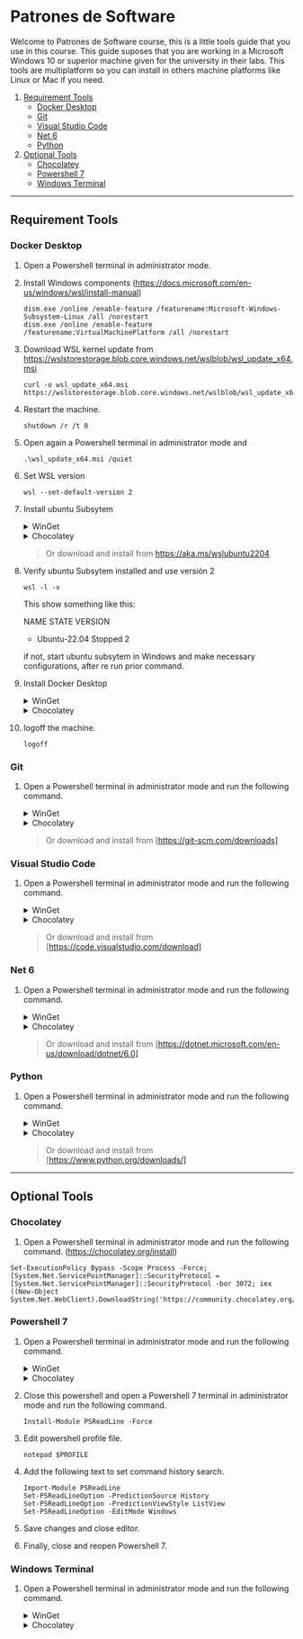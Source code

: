 # Patrones de Software

Welcome to Patrones de Software course, this is a little tools guide that you use in this course.
This guide suposes that you are working in a Microsoft Windows 10 or superior machine given for the university in their labs.
This tools are multiplatform so you can install in others machine platforms like Linux or Mac if you need. 

1. [Requirement Tools](                   <#requirement-tools>)
   - [Docker Desktop](                    <#docker-desktop>)
   - [Git](                               <#git>)
   - [Visual Studio Code](                <#visual-studio-code>)
   - [Net 6](                             <#net-6>)
   - [Python](                            <#python>)
1. [Optional Tools](                      <#optional-tools>)
   - [Chocolatey](                        <#chocolatey>)
   - [Powershell 7](                      <#powershell-7>)
   - [Windows Terminal](                  <#windows-terminal>)
---
## Requirement Tools

### Docker Desktop
1. Open a Powershell terminal in administrator mode.
1. Install Windows components (https://docs.microsoft.com/en-us/windows/wsl/install-manual)
   ```
   dism.exe /online /enable-feature /featurename:Microsoft-Windows-Subsystem-Linux /all /norestart
   dism.exe /online /enable-feature /featurename:VirtualMachinePlatform /all /norestart
   ```
1. Download WSL kernel update from https://wslstorestorage.blob.core.windows.net/wslblob/wsl_update_x64.msi
   ```
   curl -o wsl_update_x64.msi https://wslstorestorage.blob.core.windows.net/wslblob/wsl_update_x64.msi
   ```
1. Restart the machine.
   ```
   shutdown /r /t 0
   ```
1. Open again a Powershell terminal in administrator mode and 
   ```
   .\wsl_update_x64.msi /quiet
   ```
1. Set WSL version
   ```
   wsl --set-default-version 2
   ```
1. Install ubuntu Subsytem
   <details><summary>WinGet</summary>

   ```
   winget install Canonical.Ubuntu.2204
   ```
   </details>
   <details><summary>Chocolatey</summary>

   ```
   choco install wsl-ubuntu-2204
   ```
   </details>

   > Or download and install from https://aka.ms/wslubuntu2204
  
1. Verify ubuntu Subsytem installed and use versión 2
   ```
   wsl -l -v
   ```
   This show something like this:
   
   NAME            STATE           VERSION
   * Ubuntu-22.04    Stopped         2
   
   if not, start ubuntu subsytem in Windows and make necessary configurations, after re run prior command.
   
1. Install Docker Desktop
   <details><summary>WinGet</summary>

   ```
   winget install Docker.DockerDesktop
   ```
   </details>
   <details><summary>Chocolatey</summary>

   ```
   choco install docker-desktop
   ```
   </details>

1. logoff the machine.
   ```
   logoff
   ```

### Git
1. Open a Powershell terminal in administrator mode and run the following command. 
   <details><summary>WinGet</summary>

   ```
   winget install Git.Git
   ```
   </details>
   <details><summary>Chocolatey</summary>

   ```
   choco install git-scm
   ```
   </details>
   
   > Or download and install from [https://git-scm.com/downloads]


### Visual Studio Code
1. Open a Powershell terminal in administrator mode and run the following command. 
   <details><summary>WinGet</summary>

   ```
   winget install Microsoft.VisualStudioCode
   ```
   </details>
   <details><summary>Chocolatey</summary>

   ```
   choco install Microsoft.VisualStudioCode
   ```
   </details>
   
   > Or download and install from [https://code.visualstudio.com/download]


### Net 6
1. Open a Powershell terminal in administrator mode and run the following command. 
   <details><summary>WinGet</summary>

   ```
   winget install Microsoft.DotNet.SDK.6
   ```
   </details>
   <details><summary>Chocolatey</summary>

   ```
   choco install Microsoft.DotNet.SDK.6
   ```
   </details>
   
   > Or download and install from [https://dotnet.microsoft.com/en-us/download/dotnet/6.0]


### Python
1. Open a Powershell terminal in administrator mode and run the following command. 
   <details><summary>WinGet</summary>

   ```
   winget install Microsoft.AzureDataStudio
   ```
   </details>
   <details><summary>Chocolatey</summary>

   ```
   choco install azure-data-studio
   ```
   </details>
   
   > Or download and install from [https://www.python.org/downloads/]


---
## Optional Tools

### Chocolatey

1. Open a Powershell terminal in administrator mode and run the following command. (https://chocolatey.org/install)
```
Set-ExecutionPolicy Bypass -Scope Process -Force; [System.Net.ServicePointManager]::SecurityProtocol = [System.Net.ServicePointManager]::SecurityProtocol -bor 3072; iex ((New-Object System.Net.WebClient).DownloadString('https://community.chocolatey.org/install.ps1'))
```
### Powershell 7

1. Open a Powershell terminal in administrator mode and run the following command.
   <details><summary>WinGet</summary>

   ```
   winget install Microsoft.Powershell
   ```
   </details>
   <details><summary>Chocolatey</summary>

   ```
   choco install microsoft-powershell
   ```
   </details>
1. Close this powershell and open a Powershell 7 terminal in administrator mode and run the following command.
   ```
   Install-Module PSReadLine -Force
   ```
1. Edit powershell profile file.
   ```
   notepad $PROFILE
   ```
1. Add the following text to set command history search.
   ```
   Import-Module PSReadLine
   Set-PSReadLineOption -PredictionSource History
   Set-PSReadLineOption -PredictionViewStyle ListView
   Set-PSReadLineOption -EditMode Windows
   ```
1. Save changes and close editor.
1. Finally, close and reopen Powershell 7.

### Windows Terminal

1. Open a Powershell terminal in administrator mode and run the following command.
   <details><summary>WinGet</summary>

   ```
   winget install Microsoft.WindowsTerminal
   ```
   </details>
   <details><summary>Chocolatey</summary>

   ```
   choco install microsoft-windows-terminal
   ```
   </details>
